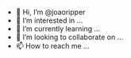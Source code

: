- 👋 Hi, I’m @joaoripper
- 👀 I’m interested in ...
- 🌱 I’m currently learning ...
- 💞️ I’m looking to collaborate on ...
- 📫 How to reach me ...

<!---
joaoripper/joaoripper is a ✨ special ✨ repository because its `README.md` (this file) appears on your GitHub profile.
You can click the Preview link to take a look at your changes.
--->
